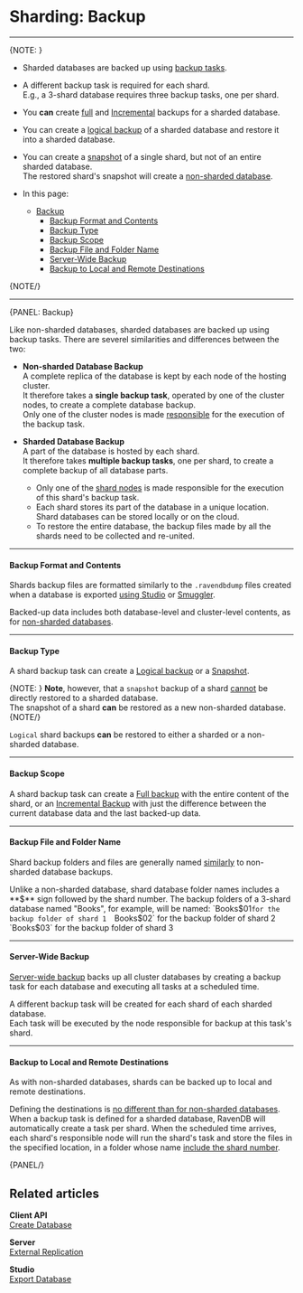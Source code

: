 ﻿# Sharding: Backup
---

{NOTE: }

* Sharded databases are backed up using [backup tasks](../../../../server/ongoing-tasks/backup-overview).  

* A different backup task is required for each shard.  
  E.g., a 3-shard database requires three backup tasks, one per shard.  

* You **can** create [full](../../../../server/ongoing-tasks/backup-overview#full-backup) 
  and [Incremental](../../../../server/ongoing-tasks/backup-overview#incremental-backup) 
  backups for a sharded database.  

* You can create a 
  [logical backup](../../../../server/ongoing-tasks/backup-overview#logical-backup) 
  of a sharded database and restore it into a sharded database.  

* You can create a 
  [snapshot](../../../../server/ongoing-tasks/backup-overview#snapshot) 
  of a single shard, but not of an entire sharded database.  
  The restored shard's snapshot will create a 
  [non-sharded database](../../../../sharding/server/ongoing-tasks/backup-and-restore/restore#restore).  

* In this page:  
  * [Backup](../../../../sharding/server/ongoing-tasks/backup-and-restore/backup#backup)  
     * [Backup Format and Contents](../../../../sharding/server/ongoing-tasks/backup-and-restore/backup#backup-format-and-contents)  
     * [Backup Type](../../../../sharding/server/ongoing-tasks/backup-and-restore/backup#backup-type)  
     * [Backup Scope](../../../../sharding/server/ongoing-tasks/backup-and-restore/backup#backup-scope)  
     * [Backup File and Folder Name](../../../../sharding/server/ongoing-tasks/backup-and-restore/backup#backup-file-and-folder-name)  
     * [Server-Wide Backup](../../../../sharding/server/ongoing-tasks/backup-and-restore/backup#server-wide-backup)  
     * [Backup to Local and Remote Destinations](../../../../sharding/server/ongoing-tasks/backup-and-restore/backup#backup-to-local-and-remote-destinations)

{NOTE/}

---

{PANEL: Backup}

Like non-sharded databases, sharded databases are backed up using 
backup tasks. There are severel similarities and differences between the two:  

* **Non-sharded Database Backup**  
  A complete replica of the database is kept by each node of the hosting cluster.  
  It therefore takes a **single backup task**, operated by one of the cluster nodes, 
  to create a complete database backup.  
  Only one of the cluster nodes is made 
  [responsible](../../../../server/clustering/distribution/highly-available-tasks#responsible-node) 
  for the execution of the backup task.  

* **Sharded Database Backup**  
  A part of the database is hosted by each shard.  
  It therefore takes **multiple backup tasks**, one per shard, to create 
  a complete backup of all database parts.  
   * Only one of the [shard nodes](../../../../sharding/overview#shard-replication) 
     is made responsible for the execution of this shard's backup task.  
   * Each shard stores its part of the database in a unique location.  
     Shard databases can be stored locally or on the cloud.  
   * To restore the entire database, the backup files made by all 
     the shards need to be collected and re-united.  

---

#### Backup Format and Contents

Shards backup files are formatted similarly to the `.ravendbdump` files 
created when a database is exported [using Studio](../../../../studio/database/tasks/export-database) 
or [Smuggler](../../../../client-api/smuggler/what-is-smuggler).  

Backed-up data includes both database-level and cluster-level contents, as 
for [non-sharded databases](../../../../server/ongoing-tasks/backup-overview#backup-contents).  

---

#### Backup Type

A shard backup task can create a 
[Logical backup](../../../../server/ongoing-tasks/backup-overview#logical-backup) 
or a [Snapshot](../../../../server/ongoing-tasks/backup-overview#snapshot).  

{NOTE: }
**Note**, however, that a `snapshot` backup of a shard 
[cannot](../../../../sharding/server/ongoing-tasks/backup-and-restore/restore#restore) 
be directly restored to a sharded database.  
The snapshot of a shard **can** be restored as a new non-sharded database.  
{NOTE/}

`Logical` shard backups **can** be restored to either a sharded or a non-sharded database.  

---

#### Backup Scope

A shard backup task can create 
a [Full backup](../../../../server/ongoing-tasks/backup-overview#full-backup) 
with the entire content of the shard, or an 
[Incremental Backup](../../../../server/ongoing-tasks/backup-overview#incremental-backup) 
with just the difference between the current database data and the last backed-up data.  

---

#### Backup File and Folder Name

Shard backup folders and files are generally named 
[similarly](../../../../server/ongoing-tasks/backup-overview#backup-name-and-folder-structure) 
to non-sharded database backups.  

Unlike a non-sharded database, shard database folder names includes a **$** 
sign followed by the shard number.  
The backup folders of a 3-shard database named "Books", for example, will be named:  
`Books$01` for the backup folder of shard 1  
`Books$02` for the backup folder of shard 2  
`Books$03` for the backup folder of shard 3  

---

#### Server-Wide Backup

[Server-wide backup](../../../../client-api/operations/maintenance/backup/backup#server-wide-backup) 
backs up all cluster databases by creating a backup task for each database and 
executing all tasks at a scheduled time.  

A different backup task will be created for each shard of each sharded database.  
Each task will be executed by the node responsible for backup at this task's shard.  

---

#### Backup to Local and Remote Destinations

As with non-sharded databases, shards can be backed up to local and remote destinations.  

Defining the destinations is 
[no different than for non-sharded databases](../../../../client-api/operations/maintenance/backup/backup#backup-to-local-and-remote-destinations).  
When a backup task is defined for a sharded database, RavenDB will automatically 
create a task per shard. When the scheduled time arrives, each shard's responsible 
node will run the shard's task and store the files in the specified location, in 
a folder whose name [include the shard number](../../../../sharding/server/ongoing-tasks/backup-and-restore/backup#backup-file-and-folder-name).  

{PANEL/}

## Related articles

**Client API**  
[Create Database](../../../../client-api/operations/server-wide/create-database)  

**Server**  
[External Replication](../../../../server/ongoing-tasks/external-replication)  

**Studio**  
[Export Database](../../../../studio/database/tasks/export-database)  

